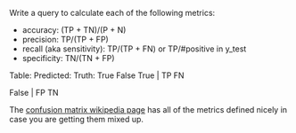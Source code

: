 Write a query to calculate each of the following metrics:

* accuracy: (TP + TN)/(P + N)
* precision: TP/(TP + FP)
* recall (aka sensitivity): TP/(TP + FN) or TP/#positive in y_test
* specificity: TN/(TN + FP)

Table:
                  Predicted:
Truth:          True        False
True    |     TP            FN

False   |     FP            TN

The [confusion matrix wikipedia page](http://en.wikipedia.org/wiki/Confusion_matrix) has all of the metrics defined nicely in case you are getting them mixed up.

